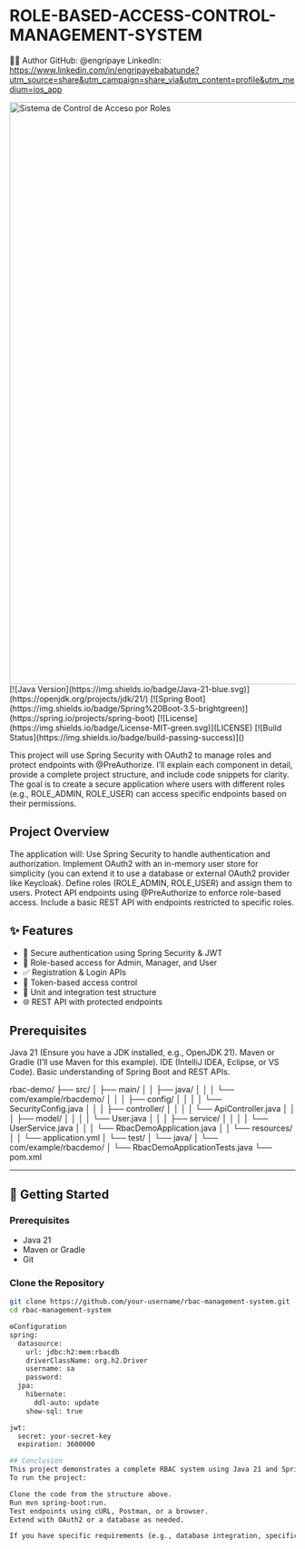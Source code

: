 # ROLE-BASED-ACCESS-CONTROL-MANAGEMENT-SYSTEM

🧑‍💻 Author
GitHub: @engripaye
LinkedIn: https://www.linkedin.com/in/engripayebabatunde?utm_source=share&utm_campaign=share_via&utm_content=profile&utm_medium=ios_app

<img width="1024" height="1024" alt="Sistema de Control de Acceso por Roles" src="https://github.com/user-attachments/assets/11277c40-7018-495c-9fac-564e4abe379d" />
[![Java Version](https://img.shields.io/badge/Java-21-blue.svg)](https://openjdk.org/projects/jdk/21/)
[![Spring Boot](https://img.shields.io/badge/Spring%20Boot-3.5-brightgreen)](https://spring.io/projects/spring-boot)
[![License](https://img.shields.io/badge/License-MIT-green.svg)](LICENSE)
[![Build Status](https://img.shields.io/badge/build-passing-success)]()

This project will use Spring Security with OAuth2 to manage roles and protect endpoints with @PreAuthorize. 
I’ll explain each component in detail, provide a complete project structure, and include code snippets for clarity. 
The goal is to create a secure application where users with different roles (e.g., ROLE_ADMIN, ROLE_USER) can access specific endpoints based on their permissions.

## Project Overview
The application will:
Use Spring Security to handle authentication and authorization.
Implement OAuth2 with an in-memory user store for simplicity (you can extend it to use a database or external OAuth2 provider like Keycloak).
Define roles (ROLE_ADMIN, ROLE_USER) and assign them to users.
Protect API endpoints using @PreAuthorize to enforce role-based access.
Include a basic REST API with endpoints restricted to specific roles.

## ✨ Features
- 🔐 Secure authentication using Spring Security & JWT
- 👤 Role-based access for Admin, Manager, and User
- ✅ Registration & Login APIs
- 📄 Token-based access control
- 🧪 Unit and integration test structure
- 🌐 REST API with protected endpoints

## Prerequisites
Java 21 (Ensure you have a JDK installed, e.g., OpenJDK 21).
Maven or Gradle (I’ll use Maven for this example).
IDE (IntelliJ IDEA, Eclipse, or VS Code).
Basic understanding of Spring Boot and REST APIs.

rbac-demo/
├── src/
│   ├── main/
│   │   ├── java/
│   │   │   └── com/example/rbacdemo/
│   │   │       ├── config/
│   │   │       │   └── SecurityConfig.java
│   │   │       ├── controller/
│   │   │       │   └── ApiController.java
│   │   │       ├── model/
│   │   │       │   └── User.java
│   │   │       ├── service/
│   │   │       │   └── UserService.java
│   │   │       └── RbacDemoApplication.java
│   │   └── resources/
│   │       └── application.yml
│   └── test/
│       └── java/
│           └── com/example/rbacdemo/
│               └── RbacDemoApplicationTests.java
└── pom.xml


---

## 🚀 Getting Started

### Prerequisites

- Java 21
- Maven or Gradle
- Git

### Clone the Repository

```bash
git clone https://github.com/your-username/rbac-management-system.git
cd rbac-management-system

⚙️Configuration
spring:
  datasource:
    url: jdbc:h2:mem:rbacdb
    driverClassName: org.h2.Driver
    username: sa
    password:
  jpa:
    hibernate:
      ddl-auto: update
    show-sql: true

jwt:
  secret: your-secret-key
  expiration: 3600000

## Conclusion
This project demonstrates a complete RBAC system using Java 21 and Spring Boot 3.5. It uses Spring Security to enforce role-based access with @PreAuthorize and supports both HTTP Basic and OAuth2 authentication. The application is extensible for production use with databases, external OAuth2 providers, and fine-grained permissions.
To run the project:

Clone the code from the structure above.
Run mvn spring-boot:run.
Test endpoints using cURL, Postman, or a browser.
Extend with OAuth2 or a database as needed.

If you have specific requirements (e.g., database integration, specific OAuth2 provider), let me know, and I can provide tailored code and explanations!
